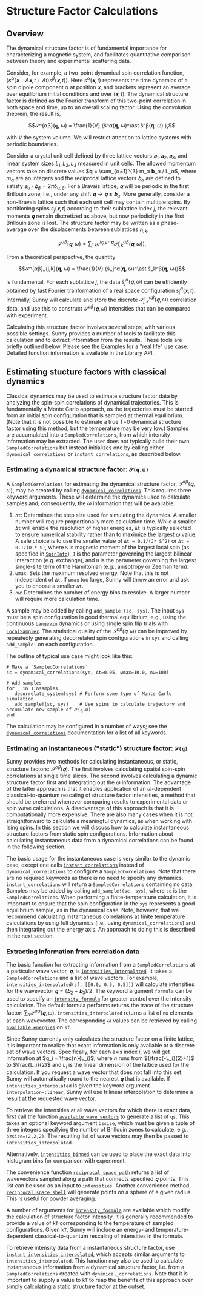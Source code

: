 # Structure Factor Calculations

## Overview
The dynamical structure factor is of fundamental importance for characterizing a
magnetic system, and facilitates quantitative comparison between theory and
experimental scattering data.

Consider, for example, a two-point dynamical spin correlation function,
$⟨s^α(𝐱+Δ𝐱, t+Δt) s^β(𝐱, t)⟩$. Here $s^α(𝐱, t)$ represents the time dynamics
of a spin dipole component $α$ at position $𝐱$, and brackets represent an
average over equilibrium initial conditions and over $(𝐱, t)$. The dynamical
structure factor is defined as the Fourier transform of this two-point
correlation in both space and time, up to an overall scaling factor. Using the
convolution theorem, the result is,

$$𝒮^{αβ}(𝐪, ω) = \frac{1}{V} ⟨ŝ^α(𝐪, ω)^\ast ŝ^β(𝐪, ω) ⟩,$$

with $V$ the system volume. We will restrict attention to lattice systems with
periodic boundaries.

Consider a crystal unit cell defined by three lattice vectors $𝐚_1, 𝐚_2,
𝐚_3$, and linear system sizes $L_1, L_2, L_3$ measured in unit cells. The
allowed momentum vectors take on discrete values $𝐪 = \sum_{α=1}^{3} m_α 𝐛_α /
L_α$, where $m_α$ are an integers and the reciprocal lattice vectors $𝐛_α$ are
defined to satisfy $𝐚_α ⋅ 𝐛_β = 2π δ_{α,β}$. For a Bravais lattice, $𝐪$ will
be periodic in the first Brillouin zone, i.e., under any shift $𝐪 → 𝐪 ± 𝐛_α$.
More generally, consider a non-Bravais lattice such that each unit cell may
contain multiple spins. By partitioning spins $s_j(𝐱,t)$ according to their
sublattice index $j$, the relevant momenta $𝐪$ remain discretized as above, but
now periodicity in the first Brillouin zone is lost. The structure factor may be
written as a phase-average over the displacements between sublattices
$𝐫_{j,k}$,

$$𝒮^{αβ}(𝐪, ω) = ∑_{j,k} e^{i 𝐫_{j,k} ⋅ 𝐪} 𝒮̃^{αβ}_{j,k}(𝐪, ω) ⟩,$$

From a theoretical perspective, the quantity

$$𝒮̃^{αβ}_{j,k}(𝐪, ω) = \frac{1}{V} ⟨ŝ_j^α(𝐪, ω)^\ast ŝ_k^β(𝐪, ω)⟩$$

is fundamental. For each sublattice $j$, the data $ŝ_j^α(𝐪, ω)$ can be
efficiently obtained by fast Fourier tranformation of a real space configuration
$s_j^α(𝐱, t)$. Internally, Sunny will calculate and store the discrete
$𝒮̃^{αβ}_{j,k}(𝐪, ω)$ correlation data, and use this to construct
$𝒮^{αβ}(𝐪,ω)$ intensities that can be compared with experiment.

Calculating this structure factor involves several steps, with various possible
settings. Sunny provides a number of tools to facilitate this calculation and to
extract information from the results. These tools are briefly outlined below.
Please see the Examples for a "real life" use case. Detailed function
information is available in the Library API.

## Estimating stucture factors with classical dynamics

Classical dynamics may be used to estimate structure factor data by analyzing
the spin-spin correlations of dynamical trajectories. This is fundamentally a
Monte Carlo approach, as the trajectories must be started from an initial spin
configuration that is sampled at thermal equilibrium. (Note that it is not
possible to estimate a true T=0 dynamical structure factor using this method,
but the temperature may be very low.) Samples are accumulated into a
`SampledCorrelations`, from which intensity information may be extracted. The
user does not typically build their own `SampledCorrelations` but instead
initializes one by calling either `dynamical_correlations` or
`instant_correlations`, as described below.

### Estimating a dynamical structure factor: ``𝒮(𝐪,ω)``

A `SampledCorrelations` for estimating the dynamical structure factor,
$𝒮^{αβ}(𝐪,ω)$, may be created by calling [`dynamical_correlations`](@ref). This
requires three keyword arguments. These will determine the dynamics used to
calculate samples and, consequently, the $ω$ information that will be available. 

1. `Δt`: Determines the step size used for simulating the dynamics. A smaller
   number will require proportionally more calculation time. While a smaller
   `Δt` will enable the resolution of higher energies, `Δt` is typically
   selected to ensure numerical stability rather than to maximize the largest
   $ω$ value. A safe choice is to use the smaller value of `Δt = 0.1/(J* S^2)`
   or `Δt = 0.1/(D * S)`, where `S` is magnetic moment of the largest local spin
   (as specified in [`SpinInfo`](@ref)), `J` is the parameter governing the
   largest bilinear interaction (e.g. exchange), and `D` is the parameter
   governing the largest single-site term of the Hamiltonian (e.g., anisotropy
   or Zeeman term).
2. `ωmax`: Sets the maximum resolved energy. Note that this is not independent
   of `Δt`. If `ωmax` too large, Sunny will throw an error and ask you to choose
   a smaller `Δt`. 
3. `nω`: Determines the number of energy bins to resolve. A larger number will
   require more calculation time.

A sample may be added by calling `add_sample!(sc, sys)`. The input `sys` must be
a spin configuration in good thermal equilibrium, e.g., using the continuous
[`Langevin`](@ref) dynamics or using single spin flip trials with
[`LocalSampler`](@ref). The statistical quality of the $𝒮^{αβ}(𝐪,ω)$ can be
improved by repeatedly generating decorrelated spin configurations in `sys` and
calling `add_sample!` on each configuration.

The outline of typical use case might look like this:
```
# Make a `SampledCorrelations`
sc = dynamical_correlations(sys; Δt=0.05, ωmax=10.0, nω=100) 

# Add samples
for _ in 1:nsamples
   decorrelate_system(sys) # Perform some type of Monte Carlo simulation
   add_sample!(sc, sys)    # Use spins to calculate trajectory and accumulate new sample of 𝒮(𝐪,ω)
end
```
The calculation may be configured in a number of ways; see the
[`dynamical_correlations`](@ref) documentation for a list of all keywords.


### Estimating an instantaneous ("static") structure factor: ``𝒮(𝐪)``

Sunny provides two methods for calculating instantaneous, or static, structure
factors: $𝒮^{αβ}(𝐪)$. The first involves calculating spatial spin-spin
correlations at single time slices. The second involves calculating a dynamic
structure factor first and integrating out the $ω$ information. The advantage of
the latter approach is that it enables application of an $ω$-dependent
classical-to-quantum rescaling of structure factor intensities, a method that
should be preferred whenever comparing results to experimental data or spin wave
calculations. A disadvantage of this approach is that it is computationally more
expensive. There are also many cases when it is not straightforward to calculate
a meaningful dynamics, as when working with Ising spins. In this section we will
discuss how to calculate instantaneous structure factors from static spin
configurations. Information about calculating instantaneous data from a
dynamical correlations can be found in the following section.

The basic usage for the instantaneous case is very similar to the dynamic case,
except one calls [`instant_correlations`](@ref) instead of
`dynamical_correlations` to configure a `SampledCorrelations`. Note that there
are no required keywords as there is no need to specify any dynamics.
`instant_correlations` will return a `SampledCorrelations` containing no data.
Samples may be added by calling `add_sample!(sc, sys)`, where `sc` is the
`SampledCorrelations`. When performing a finite-temperature calculation, it is
important to ensure that the spin configuration in the `sys` represents a good
equilibrium sample, as in the dynamical case. Note, however, that we recommend
calculating instantaneous correlations at finite temperature calculations by
using full dynamics (i.e., using `dynamical_correlations`) and then integrating
out the energy axis. An approach to doing this is described in the next section.

### Extracting information from correlation data 

The basic function for extracting information from a `SampledCorrelations` at a
particular wave vector, $𝐪$, is [`intensities_interpolated`](@ref). It takes a
`SampledCorrelations` and a list of wave vectors. For example,
`intensities_interpolated(sf, [[0.0, 0.5, 0.5]])` will calculate intensities for
the wavevector $𝐪 = (𝐛_2 + 𝐛_3)/2$. The keyword argument `formula` can be
used to specify an [`intensity_formula`](@ref) for greater control over the
intensity calculation. The default formula performs returns the trace of the
structure factor: $\sum_{α}𝒮^{αα}(𝐪,ω)$. `intensities_interpolated` returns a
list of `nω` elements at each wavevector. The corresponding $ω$ values can be
retrieved by calling [`available_energies`](@ref) on `sf`.

Since Sunny currently only calculates the structure factor on a finite lattice,
it is important to realize that exact information is only available at a
discrete set of wave vectors. Specifically, for each axis index $i$, we will get
information at $q_i = \frac{n}{L_i}$, where $n$ runs from $(\frac{-L_i}{2}+1)$
to $\frac{L_i}{2}$ and $L_i$ is the linear dimension of the lattice used for the
calculation. If you request a wave vector that does not fall into this set,
Sunny will automatically round to the nearest $𝐪$ that is available. If
`intensities_interpolated` is given the keyword argument
`interpolation=:linear`, Sunny will use trilinear interpolation to determine a
result at the requested wave vector. 

To retrieve the intensities at all wave vectors for which there is exact data,
first call the function [`available_wave_vectors`](@ref) to generate a list of
`qs`. This takes an optional keyword argument `bzsize`, which must be given a
tuple of three integers specifying the number of Brillouin zones to calculate,
e.g., `bzsize=(2,2,2)`. The resulting list of wave vectors may then be passed to
`intensities_interpolated`.

Alternatively, [`intensities_binned`](@ref) can be used to place the exact data
into histogram bins for comparison with experiment.

The convenience function [`reciprocal_space_path`](@ref) returns a list of
wavevectors sampled along a path that connects specified $𝐪$ points. This list
can be used as an input to `intensities`. Another convenience method,
[`reciprocal_space_shell`](@ref) will generate points on a sphere of a given
radius. This is useful for powder averaging. 

A number of arguments for [`intensity_formula`](@ref) are available which
modify the calculation of structure factor intensity. It is generally recommended
to provide a value of `kT` corresponding to the temperature of sampled configurations.
Given `kT`, Sunny will include an energy- and temperature-dependent classical-to-quantum 
rescaling of intensities in the formula.

To retrieve intensity data from a instantaneous structure factor, use
[`instant_intensities_interpolated`](@ref), which accepts similar arguments to
`intensities_interpolated`. This function may also be used to calculate
instantaneous information from a dynamical structure factor, i.e. from a
`SampledCorrelations` created with `dynamical_correlations`. Note that it is
important to supply a value to `kT` to reap the benefits of this approach over
simply calculating a static structure factor at the outset. 